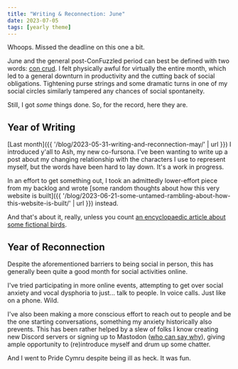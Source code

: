 ```yaml
---
title: "Writing & Reconnection: June"
date: 2023-07-05
tags: [yearly theme]
---
```


Whoops. Missed the deadline on this one a bit.

June and the general post-ConFuzzled period can best be defined with two words: [con crud](https://en.wiktionary.org/wiki/con_crud). I felt physically awful for virtually the entire month, which led to a general downturn in productivity and the cutting back of social obligations. Tightening purse strings and some dramatic turns in one of my social circles similarly tampered any chances of social spontaneity.

Still, I got _some_ things done. So, for the record, here they are.

## Year of Writing

[Last month]({{ '/blog/2023-05-31-writing-and-reconnection-may/' | url }}) I introduced y'all to Ash, my new co-fursona. I've been wanting to write up a post about my changing relationship with the characters I use to represent myself, but the words have been hard to lay down. It's a work in progress.

In an effort to get something out, I took an admittedly lower-effort piece from my backlog and wrote [some random thoughts about how this very website is built]({{ '/blog/2023-06-21-some-untamed-rambling-about-how-this-website-is-built/' | url }}) instead.

And that's about it, really, unless you count [an encyclopaedic article about some fictional birds](https://en.wikifur.com/wiki/Avali).

## Year of Reconnection

Despite the aforementioned barriers to being social in person, this has generally been quite a good month for social activities online.

I've tried participating in more online events, attempting to get over social anxiety and vocal dysphoria to just... talk to people. In voice calls. Just like on a phone. Wild.

I've also been making a more conscious effort to reach out to people and be the one starting conversations, something my anxiety historically also prevents. This has been rather helped by a slew of folks I know creating new Discord servers or signing up to Mastodon ([who can say why](https://www.theverge.com/2023/7/1/23781198/twitter-daily-reading-limit-elon-musk-verified-paywall)), giving ample opportunity to (re)introduce myself and drum up some chatter.

And I went to Pride Cymru despite being ill as heck. It was fun.
